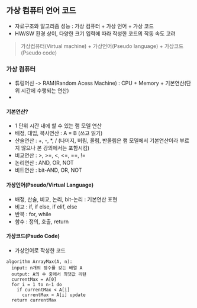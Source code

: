 ## 가상 컴퓨터 언어 코드
- 자료구조와 알고리즘 성능 : 가상 컴퓨터 + 가상 언어 + 가상 코드
- HW/SW 환경 상이, 다양한 크기 입력에 따라 작성한 코드의 작동 속도 고려
> 가상컴퓨터(Virtual machine) + 가상언어(Pseudo language) + 가상코드(Pseudo code)


### 가상 컴퓨터
- 튜링머신 -> RAM(Random Acess Machine) : CPU + Memory + 기본연산(단위 시간에 수행되는 연산)
- 
#### 기본연산?
- 1 단위 시간 내에 할 수 있는 램 모델 연산
- 배정, 대입, 복사연산 : A = B (쓰고 읽기)
- 산술연산 : +, -, *, / (나머지, 버림, 올림, 반올림은 램 모델에서 기본연산이라 부르지 않으나 본 강의에서는 포함시킴)
- 비교연산 : >, >=, <, <=, ==, !=
- 논리연산 : AND, OR, NOT
- 비트연산 : bit-AND, OR, NOT

#### 가상언어(Pseudo/Virtual Language)
- 배정, 산술, 비교, 논리, bit-논리 : 기본연산 표현 
- 비교 : if, if else, if elif, else 
- 반복 : for, while 
- 함수 : 정의, 호출, return

#### 가상코드(Psudo Code)
- 가상언어로 작성한 코드
```
algorithm ArrayMax(A, n):
  input: n개의 정수를 갖는 배열 A
  output: A의 수 중에서 최댓값 리턴
  currentMax = A[0]
  for i = 1 to n-1 do
    if currentMax < A[i]
      currentMax > A[i] update
  return currentMax
```
